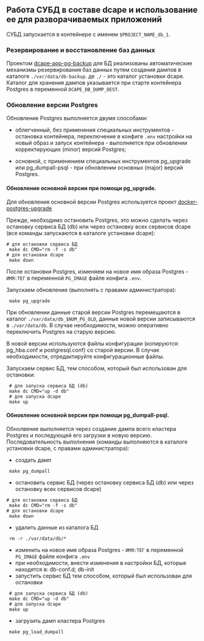 
## Работа СУБД в составе dcape и использование ее для разворачиваемых приложений

СУБД запускается в контейнере с именем `$PROJECT_NAME_db_1`.

### Резервирование и восстановление баз данных

Проектом [dcape-app-pg-backup](https://github.com/dopos/dcape-app-pg-backup) для БД
реализованы автоматические механизмы резервирования баз данных путем создания дампов
в каталоге `./var/data/db-backup`. де `./` - это каталог установки dcape.
Каталог для хранения дампов указывается при старте контейнера Postgres
в переменной `DCAPE_DB_DUMP_DEST`.

### Обновление версии Postgres

Обновление Postgres выполняется двумя способами:

* облегченный, без применения специальных инструментов - остановка контейнера,
переключение в конфиге `.env` настройки на новый образ и запуск контейнера - выполняется при
обновлении корректирующих (minor) версий Postgres;

* основной, с применением специальных инструментов pg_upgrade или pg_dumpall-psql -
при обновлении основных (major) версий Postgres.

#### Обновление основной версии при помощи pg_upgrade.

Для обновления основной версии Postgres используется проект [docker-postgres-upgrade](https://github.com/tianon/docker-postgres-upgrade)

Прежде, необходимо остановить Postgres, это можно сделать
через остановку сервиса БД (db) или через остановку всех сервисов dcape
(все команды запускаются в каталоге установки dcape):
```
# для остановки сервиса БД
 make dc CMD="rm -f -s db"
# для остановки dcape
 make down  
```
После остановки Postgres, изменяем на новое имя образа Postgres - `ИМЯ:ТЕГ`
в переменной `PG_IMAGE` файле конфига `.env`.

Запускаем обновление (выполнять с правами администратора):
```
 make pg_upgrade
```
При обновлении данные старой версии Postgres перемещаются в каталог `./var/data/db_$NUM_PG_OLD`,
данные новой версии записываются в `./var/data/db`. В случае необходимости, можно оперативно
переключить Postgres на старую версию.

В новой версии используются файлы конфигурации (копируются: pg_hba.conf и postgresql.conf)
со старой версии. В случае необходимости, отредактируйте конфигурационные файлы.

Запускаем сервис БД, тем способом, который был использован для остановки:
```
 # для запуска сервиса БД (db)
 make dc CMD="up -d db"
 # для запуска dcape
 make up
```

#### Обновление основной версии при помощи pg_dumpall-psql.

Обнолвение выполняется через создание дампа всего кластера Postgres и последующей его загрузки
в новую версию. Последовательность выполнения (команды выполняются в каталоге установки dcape, с правами администратора):

- создать дамп
```
 make pg_dumpall
```

- остановить сервис БД (через остановку сервиса БД (db) или через остановку всех сервисов dcape)
```
# для остановки сервиса БД
 make dc CMD="rm -f -s db"
# для остановки dcape
 make down  
```

- удалить данные из каталога БД
```
 rm -r ./var/data/db/*
```

- изменить на новое имя образа Postgres - `ИМЯ:ТЕГ` в переменной `PG_IMAGE` файле конфига `.env`
- при необходимости, внести изменения в настройки БД, которые находятся в: db-conf.d; db-init
- запустить сервис БД тем способом, который был использован для остановки
```
 # для запуска сервиса БД (db)
 make dc CMD="up -d db"
 # для запуска dcape
 make up
```
- загрузить дамп кластера Postgres
```
 make pg_load_dumpall
```
